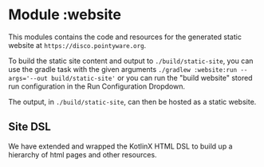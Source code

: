 # Module :website
This modules contains the code and resources for the generated static website at `https://disco.pointyware.org`.

To build the static site content and output to `./build/static-site`, you can use the gradle task with the given arguments `./gradlew :website:run --args='--out build/static-site'` or you can run the "build website" stored run configuration in the Run Configuration Dropdown.

The output, in `./build/static-site`, can then be hosted as a static website.

## Site DSL
We have extended and wrapped the KotlinX HTML DSL to build up a hierarchy of html pages and other
resources.
